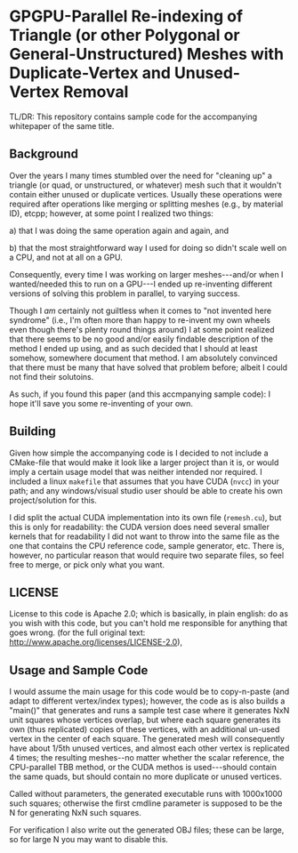 # GPGPU-Parallel Re-indexing of Triangle (or other Polygonal or General-Unstructured) Meshes with Duplicate-Vertex and Unused-Vertex Removal

TL/DR: This repository contains sample code for the accompanying 
whitepaper of the same title.

## Background

Over the years I many times stumbled over the need for "cleaning up" a
triangle (or quad, or unstructured, or whatever) mesh such that it
wouldn't contain either unused or duplicate vertices. Usually these
operations were required after operations like merging or splitting
meshes (e.g., by material ID), etcpp; however, at some point I
realized two things:

a) that I was doing the same operation again and again, and

b) that the most straightforward way I used for doing so didn't scale well 
on a CPU, and not at all on a GPU.

Consequently, every time I was working on larger meshes---and/or when
I wanted/needed this to run on a GPU---I ended up re-inventing
different versions of solving this problem in parallel, to varying
success.

Though I *am* certainly not guiltless when it comes to "not invented
here syndrome" (i.e., I'm often more than happy to re-invent my own
wheels even though there's plenty round things around) I at some point
realized that there seems to be no good and/or easily findable
description of the method I ended up using, and as such decided that I
should at least somehow, somewhere document that method. I am
absolutely convinced that there must be many that have solved that
problem before; albeit I could not find their solutoins.

As such, if you found this paper (and this accmpanying sample code): 
I hope it'll save you some re-inventing of your own.

## Building

Given how simple the accompanying code is I decided to not include a
CMake-file that would make it look like a larger project than it is,
or would imply a certain usage model that was neither intended nor
required. I included a linux `makefile` that assumes that you have
CUDA (`nvcc`) in your path; and any windows/visual studio user should
be able to create his own project/solution for this. 

I did split the actual CUDA implementation into its own file
(`remesh.cu`), but this is only for readability: the CUDA version does
need several smaller kernels that for readability I did not want to
throw into the same file as the one that contains the CPU reference
code, sample generator, etc. There is, however, no particular reason
that would require two separate files, so feel free to merge, or pick
only what you want.

## LICENSE

License to this code is Apache 2.0; which is basically, in plain
english: do as you wish with this code, but you can't hold me
responsible for anything that goes wrong. (for the full original text:
http://www.apache.org/licenses/LICENSE-2.0),

## Usage and Sample Code

I would assume the main usage for this code would be to copy-n-paste
(and adapt to different vertex/index types); however, the code as is
also builds a "main()" that generates and runs a sample test case
where it generates NxN unit squares whose vertices overlap, but where
each square generates its own (thus replicated) copies of these
vertices, with an additional un-used vertex in the center of each
square. The generated mesh will consequently have about 1/5th unused
vertices, and almost each other vertex is replicated 4 times; the
resulting meshes--no matter whether the scalar reference, the
CPU-parallel TBB method, or the CUDA methos is used---should contain
the same quads, but should contain no more duplicate or unused
vertices.

Called without parameters, the generated executable runs with
1000x1000 such squares; otherwise the first cmdline parameter is
supposed to be the N for generating NxN such squares. 

For verification I also write out the generated OBJ files; these can
be large, so for large N you may want to disable this.
